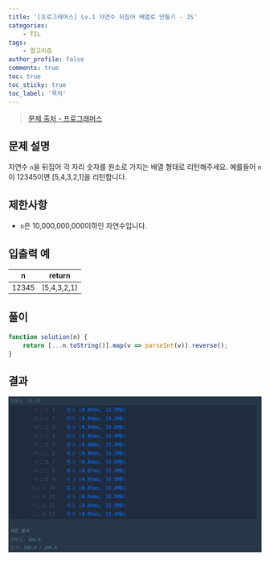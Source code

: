 ```yaml
---
title: '[프로그래머스] Lv.1 자연수 뒤집어 배열로 만들기 - JS'
categories:
    - TIL
tags:
    - 알고리즘
author_profile: false
comments: true
toc: true
toc_sticky: true
toc_label: '목차'
---
```


>[문제 출처 - 프로그래머스](https://school.programmers.co.kr/learn/courses/30/lessons/12932)

## 문제 설명
자연수 `n`을 뒤집어 각 자리 숫자를 원소로 가지는 배열 형태로 리턴해주세요. 예를들어 `n`이 12345이면 [5,4,3,2,1]을 리턴합니다.

## 제한사항
* `n`은 10,000,000,000이하인 자연수입니다.

## 입출력 예

| n     | return      |
|-------|-------------|
| 12345 | [5,4,3,2,1] |

## 풀이
```javascript
function solution(n) {
    return [...n.toString()].map(v => parseInt(v)).reverse();
}
```

## 결과
![result](/assets/images/2023-08-21/algorithm-7-result.png)